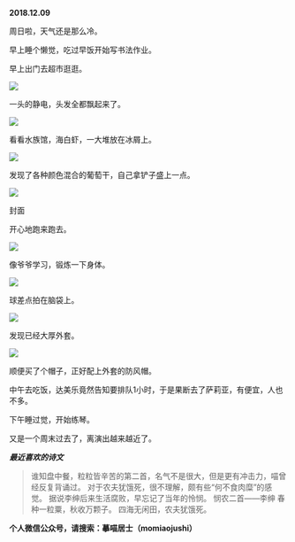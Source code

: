 
          
            
**2018.12.09**

周日啦，天气还是那么冷。

早上睡个懒觉，吃过早饭开始写书法作业。

早上出门去超市逛逛。




![](//upload-images.jianshu.io/upload_images/51001-a7c6679e280055d6.jpg)




一头的静电，头发全都飘起来了。




![](//upload-images.jianshu.io/upload_images/51001-44970b8d62612970.jpg)




看看水族馆，海白虾，一大堆放在冰屑上。




![](//upload-images.jianshu.io/upload_images/51001-70111f15f51eb7c0.jpg)




发现了各种颜色混合的葡萄干，自己拿铲子盛上一点。




![](//upload-images.jianshu.io/upload_images/51001-555e2b20560cd481.jpg)

封面


开心地跑来跑去。




![](//upload-images.jianshu.io/upload_images/51001-4589f7e86ba9415a.jpg)




像爷爷学习，锻炼一下身体。




![](//upload-images.jianshu.io/upload_images/51001-c9e176fd2f65ade3.jpg)




球差点拍在脑袋上。




![](//upload-images.jianshu.io/upload_images/51001-a71508daba0f4532.jpg)




发现已经大厚外套。




![](//upload-images.jianshu.io/upload_images/51001-b26e8828b92e3c20.jpg)




顺便买了个帽子，正好配上外套的防风帽。

中午去吃饭，达美乐竟然告知要排队1小时，于是果断去了萨莉亚，有便宜，人也不多。

下午睡过觉，开始练琴。

又是一个周末过去了，离演出越来越近了。


***最近喜欢的诗文***
>谁知盘中餐，粒粒皆辛苦的第二首，名气不是很大，但是更有冲击力，喵曾经反复背诵过。
对于农夫犹饿死，很不理解，颇有些“何不食肉糜”的感觉。
据说李绅后来生活腐败，早忘记了当年的怜悯。
悯农二首——李绅
春种一粒粟，秋收万颗子。
四海无闲田，农夫犹饿死。




**个人微信公众号，请搜索：摹喵居士（momiaojushi）**

          
        